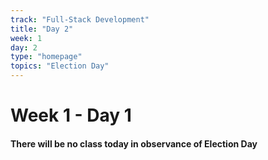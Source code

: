 ```yaml
---
track: "Full-Stack Development"
title: "Day 2"
week: 1
day: 2
type: "homepage"
topics: "Election Day"
---
```


# Week 1 - Day 1

#### There will be no class today in observance of Election Day


